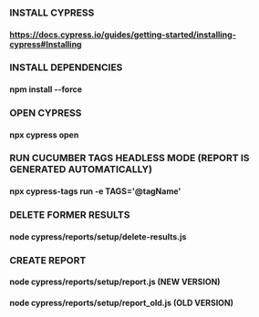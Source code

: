 

### INSTALL CYPRESS
#### https://docs.cypress.io/guides/getting-started/installing-cypress#Installing


### INSTALL DEPENDENCIES
####  npm install --force 


### OPEN CYPRESS
####  npx cypress open 


### RUN CUCUMBER TAGS HEADLESS MODE  (REPORT IS GENERATED AUTOMATICALLY)
####  npx cypress-tags run -e TAGS='@tagName' 

### DELETE FORMER RESULTS
####  node cypress/reports/setup/delete-results.js

### CREATE REPORT
####   node cypress/reports/setup/report.js  (NEW VERSION)
####   node cypress/reports/setup/report_old.js  (OLD VERSION)


